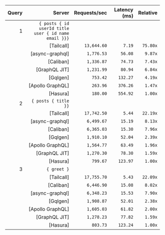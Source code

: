 <!-- PERFORMANCE_RESULTS_START -->

| Query | Server | Requests/sec | Latency (ms) | Relative |
|-------:|--------:|--------------:|--------------:|---------:|
| 1 | `{ posts { id userId title user { id name email }}}` |
|| [Tailcall] | `13,644.60` | `7.19` | `75.80x` |
|| [async-graphql] | `1,776.53` | `56.08` | `9.87x` |
|| [Caliban] | `1,336.87` | `74.73` | `7.43x` |
|| [GraphQL JIT] | `1,231.99` | `80.94` | `6.84x` |
|| [Gqlgen] | `753.42` | `132.27` | `4.19x` |
|| [Apollo GraphQL] | `263.96` | `376.26` | `1.47x` |
|| [Hasura] | `180.00` | `554.92` | `1.00x` |
| 2 | `{ posts { title }}` |
|| [Tailcall] | `17,742.50` | `5.44` | `22.19x` |
|| [async-graphql] | `6,499.67` | `15.19` | `8.13x` |
|| [Caliban] | `6,365.03` | `15.30` | `7.96x` |
|| [Gqlgen] | `1,910.10` | `52.04` | `2.39x` |
|| [Apollo GraphQL] | `1,564.77` | `63.49` | `1.96x` |
|| [GraphQL JIT] | `1,270.30` | `78.30` | `1.59x` |
|| [Hasura] | `799.67` | `123.97` | `1.00x` |
| 3 | `{ greet }` |
|| [Tailcall] | `17,755.70` | `5.43` | `22.09x` |
|| [Caliban] | `6,446.90` | `15.08` | `8.02x` |
|| [async-graphql] | `6,348.23` | `15.53` | `7.90x` |
|| [Gqlgen] | `1,908.87` | `52.01` | `2.38x` |
|| [Apollo GraphQL] | `1,605.03` | `61.82` | `2.00x` |
|| [GraphQL JIT] | `1,278.23` | `77.82` | `1.59x` |
|| [Hasura] | `803.73` | `123.24` | `1.00x` |

<!-- PERFORMANCE_RESULTS_END -->

